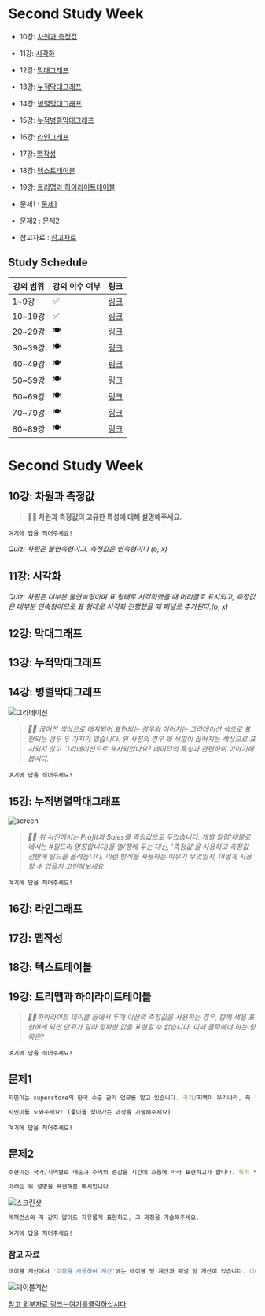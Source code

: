 # Second Study Week

- 10강: [차원과 측정값](#10강-차원과-측정값)

- 11강: [시각화](#11강-시각화)

- 12강: [막대그래프](#12강-막대그래프)

- 13강: [누적막대그래프](#13강-누적막대그래프)

- 14강: [병렬막대그래프](#14강-병렬막대그래프)

- 15강: [누적병렬막대그래프](#15강-누적병렬막대그래프)

- 16강: [라인그래프](#16강-라인그래프)

- 17강: [맵작성](#17강-맵작성)

- 18강: [텍스트테이블](#18강-텍스트테이블)

- 19강: [트리맵과 하이라이트테이블](#19강-트리맵과-하이라이트테이블)

- 문제1 : [문제1](#문제1)

- 문제2 : [문제2](#문제2)

- 참고자료 : [참고자료](#참고-자료)



## Study Schedule

| 강의 범위     | 강의 이수 여부 | 링크                                                                                                        |
|--------------|---------|-----------------------------------------------------------------------------------------------------------|
| 1~9강        |  ✅      | [링크](https://youtu.be/3ovkUe-TP1w?si=CRjj99Qm300unSWt)       |
| 10~19강      | ✅      | [링크](https://www.youtube.com/watch?v=AXkaUrJs-Ko&list=PL87tgIIryGsa5vdz6MsaOEF8PK-YqK3fz&index=75)       |
| 20~29강      | 🍽️      | [링크](https://www.youtube.com/watch?v=AXkaUrJs-Ko&list=PL87tgIIryGsa5vdz6MsaOEF8PK-YqK3fz&index=65)       |
| 30~39강      | 🍽️      | [링크](https://www.youtube.com/watch?v=e6J0Ljd6h44&list=PL87tgIIryGsa5vdz6MsaOEF8PK-YqK3fz&index=55)       |
| 40~49강      | 🍽️      | [링크](https://www.youtube.com/watch?v=AXkaUrJs-Ko&list=PL87tgIIryGsa5vdz6MsaOEF8PK-YqK3fz&index=45)       |
| 50~59강      | 🍽️      | [링크](https://www.youtube.com/watch?v=AXkaUrJs-Ko&list=PL87tgIIryGsa5vdz6MsaOEF8PK-YqK3fz&index=35)       |
| 60~69강      | 🍽️      | [링크](https://www.youtube.com/watch?v=AXkaUrJs-Ko&list=PL87tgIIryGsa5vdz6MsaOEF8PK-YqK3fz&index=25)       |
| 70~79강      | 🍽️      | [링크](https://www.youtube.com/watch?v=AXkaUrJs-Ko&list=PL87tgIIryGsa5vdz6MsaOEF8PK-YqK3fz&index=15)       |
| 80~89강      | 🍽️      | [링크](https://www.youtube.com/watch?v=AXkaUrJs-Ko&list=PL87tgIIryGsa5vdz6MsaOEF8PK-YqK3fz&index=5)        |


<!-- 여기까진 그대로 둬 주세요-->
<!-- 이 안에 들어오는 텍스트는 주석입니다. -->

# Second Study Week

## 10강: 차원과 측정값

<!-- 차원과 측정값에 관해 배우게 된 점을 적어주세요 -->

> **🧞‍♀️ 차원과 측정값의 고유한 특성에 대해 설명해주세요.**

```
여기에 답을 적어주세요!
```

*Quiz: 차원은 불연속형이고, 측정값은 연속형이다 (o, x)*


## 11강: 시각화

<!-- 시각화 관해 배우게 된 점을 적어주세요 -->

*Quiz: 차원은 대부분 불연속형이며 표 형태로 시각화했을 때 머리글로 표시되고, 측정값은 대부분 연속형이므로 표 형태로 시각화 진행했을 때 패널로 추가된다.(o, x)*

## 12강: 막대그래프

<!-- 막대그래프에 관해 배우게 된 점을 적어주세요 -->


## 13강: 누적막대그래프

<!-- 누적막대그래프에 관해 배우게 된 점을 적어주세요 -->

<!-- 테이블(아래로)와 테이블(옆으로)의 계산 방식을 습득해보세요. 이에 관련해 아래 참고자료도 있습니다 :) -->

## 14강: 병렬막대그래프

<!-- 병렬막대그래프에 관해 배우게 된 점을 적어주세요 -->

![그라데이션](https://github.com/yousrchive/BUSINESS-INTELLIGENCE-TABLEAU/blob/main/study/img/2nd%20study/%E1%84%89%E1%85%B3%E1%84%8F%E1%85%B3%E1%84%85%E1%85%B5%E1%86%AB%E1%84%89%E1%85%A3%E1%86%BA%202024-09-12%20%E1%84%8B%E1%85%A9%E1%84%8C%E1%85%A5%E1%86%AB%201.54.19.png?raw=true)

> *🧞‍♀️ 끊어진 색상으로 배치되어 표현되는 경우와 이어지는 그라데이션 색으로 표현되는 경우 두 가지가 있습니다. 위 사진의 경우 왜 색깔이 끊어지는 색상으로 표시되지 않고 그라데이션으로 표시되었나요? 데이터의 특성과 관련하여 이야기해 봅시다.*

```
여기에 답을 적어주세요!
```

## 15강: 누적병렬막대그래프

<!-- 누적병렬막대그래프에 관해 배우게 된 점을 적어주세요 -->

![screen](https://github.com/yousrchive/BUSINESS-INTELLIGENCE-TABLEAU/blob/main/study/img/2nd%20study/%E1%84%89%E1%85%B3%E1%84%8F%E1%85%B3%E1%84%85%E1%85%B5%E1%86%AB%E1%84%89%E1%85%A3%E1%86%BA%202024-09-12%20%E1%84%8B%E1%85%A9%E1%84%8C%E1%85%A5%E1%86%AB%201.57.52.png?raw=true)


> *🧞‍♀️ 위 사진에서는 Profit과 Sales를 측정값으로 두었습니다.  개별 칼럼(태블로에서는 #필드라 명칭합니다)을 열/행에 두는 대신, '측정값'을 사용하고 측정값 선반에 필드를 올려둡니다. 이런 방식을 사용하는 이유가 무엇일지, 어떻게 사용할 수 있을지 고민해보세요*

```
여기에 답을 적어주세요!
```

<!-- 정답은 없습니다 -->

## 16강: 라인그래프

<!-- 라인그래프에 관해 배우게 된 점을 적어주세요 -->


## 17강: 맵작성

<!-- 맵차트 관해 배우게 된 점을 적어주세요 -->

## 18강: 텍스트테이블

<!-- 텍스트테이블에 관해 배우게 된 점을 적어주세요-->

## 19강: 트리맵과 하이라이트테이블

> *🧞‍♀️하이라이트 테이블 등에서 두개 이상의 측정값을 사용하는 경우, 함께 색을 표현하게 되면 단위가 달라 정확한 값을 표현할 수 없습니다. 이때 클릭해야 하는 항목은?*

```
여기에 답을 적어주세요!
```


## 문제1

```js
지민이는 superstore의 한국 수출 관리 업무를 맡고 있습니다. 국가/지역이 우리나라, 즉 'South Korea'인 데이터만을 필터링하여, 상품 하위범주 별로 각 하위범주가 매출의 비율 중 얼마만큼을 차지하는지를 트리맵으로 확인하고 싶습니다. 트리맵의 각 네모 안에 표시되는 텍스트에는 **해당 범주의 이름과 전체에서 해당 범주가 차지하는 비율**이 표시되었으면 합니다.

지민이를 도와주세요! (풀이를 찾아가는 과정을 기술해주세요)
```

```
여기에 답을 적어주세요!
```

## 문제2

```js
주현이는 국가/지역별로 매출과 수익의 증감을 시간에 흐름에 따라 표현하고자 합니다. 특히 **한국/중국/일본**을 비교하고자 해당 3국을 남기고 필터링했고, 3개 국가를 매출과 수익이라는 두 가지 지표로 확인해보았습니다.

아래는 위 설명을 표현해본 예시입니다.
```

![스크린샷](
https://github.com/yousrchive/BUSINESS-INTELLIGENCE-TABLEAU/blob/main/study/img/3rd%20study/%E1%84%89%E1%85%B3%E1%84%8F%E1%85%B3%E1%84%85%E1%85%B5%E1%86%AB%E1%84%89%E1%85%A3%E1%86%BA%202024-09-12%20%E1%84%8B%E1%85%A9%E1%84%92%E1%85%AE%203.13.22.png?raw=true)

```js
레퍼런스와 꼭 같지 않아도 자유롭게 표현하고, 그 과정을 기술해주세요.
```

```
여기에 답을 적어주세요!
```

### 참고 자료

```js
테이블 계산에서 '다음을 사용하여 계산'에는 테이블 당 계산과 패널 당 계산이 있습니다. 이에 대해 이해하는 것이 꼭 필요하기 때문에, 외부 레퍼런스를 참고하여 이 단계에서 꼭! 학습 후, 넘어가주세요 :)
```

![테이블계산](https://velog.velcdn.com/images/eunsuh/post/8a56ab15-930d-4ad6-b5ab-74513863115f/image.png
)

[참고 외부자료 링크는여기를클릭하십시다](https://velog.io/@eunsuh/Tableau-%EB%A0%88%EB%B2%A8UP-%EA%B0%95%EC%9D%98-%EC%A0%95%EB%A6%AC-1-%ED%85%8C%EC%9D%B4%EB%B8%94-%EA%B3%84%EC%82%B0)

